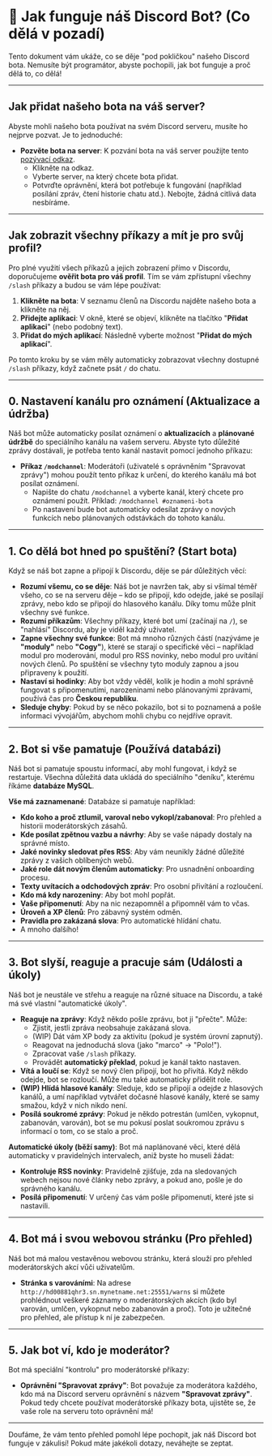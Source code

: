 # 🤖 Jak funguje náš Discord Bot? (Co dělá v pozadí)

Tento dokument vám ukáže, co se děje "pod pokličkou" našeho Discord bota. Nemusíte být programátor, abyste pochopili, jak bot funguje a proč dělá to, co dělá!

---

## Jak přidat našeho bota na váš server?

Abyste mohli našeho bota používat na svém Discord serveru, musíte ho nejprve pozvat. Je to jednoduché:

* **Pozvěte bota na server**: K pozvání bota na váš server použijte tento [pozývací odkaz](https://discord.com/api/oauth2/authorize?client_id=1028779810344447097&permissions=8&scope=bot%20applications.commands).
    * Klikněte na odkaz.
    * Vyberte server, na který chcete bota přidat.
    * Potvrďte oprávnění, která bot potřebuje k fungování (například posílání zpráv, čtení historie chatu atd.). Nebojte, žádná citlivá data nesbíráme.

---

## Jak zobrazit všechny příkazy a mít je pro svůj profil?

Pro plné využití všech příkazů a jejich zobrazení přímo v Discordu, doporučujeme **ověřit bota pro váš profil**. Tím se vám zpřístupní všechny `/slash` příkazy a budou se vám lépe používat:

1.  **Klikněte na bota**: V seznamu členů na Discordu najděte našeho bota a klikněte na něj.
2.  **Přidejte aplikaci**: V okně, které se objeví, klikněte na tlačítko "**Přidat aplikaci**" (nebo podobný text).
3.  **Přidat do mých aplikací**: Následně vyberte možnost "**Přidat do mých aplikací**".

Po tomto kroku by se vám měly automaticky zobrazovat všechny dostupné `/slash` příkazy, když začnete psát `/` do chatu.

---

## 0. Nastavení kanálu pro oznámení (Aktualizace a údržba)

Náš bot může automaticky posílat oznámení o **aktualizacích** a **plánované údržbě** do speciálního kanálu na vašem serveru. Abyste tyto důležité zprávy dostávali, je potřeba tento kanál nastavit pomocí jednoho příkazu:

* **Příkaz `/modchannel`**: Moderátoři (uživatelé s oprávněním "Spravovat zprávy") mohou použít tento příkaz k určení, do kterého kanálu má bot posílat oznámení.
    * Napište do chatu `/modchannel` a vyberte kanál, který chcete pro oznámení použít. Příklad: `/modchannel #oznameni-bota`
    * Po nastavení bude bot automaticky odesílat zprávy o nových funkcích nebo plánovaných odstávkách do tohoto kanálu.

---

## 1. Co dělá bot hned po spuštění? (Start bota)

Když se náš bot zapne a připojí k Discordu, děje se pár důležitých věcí:

* **Rozumí všemu, co se děje**: Náš bot je navržen tak, aby si všímal téměř všeho, co se na serveru děje – kdo se připojí, kdo odejde, jaké se posílají zprávy, nebo kdo se připojí do hlasového kanálu. Díky tomu může plnit všechny své funkce.
* **Rozumí příkazům**: Všechny příkazy, které bot umí (začínají na `/`), se "nahlásí" Discordu, aby je viděl každý uživatel.
* **Zapne všechny své funkce**: Bot má mnoho různých částí (nazýváme je **"moduly"** nebo **"Cogy"**), které se starají o specifické věci – například modul pro moderování, modul pro RSS novinky, nebo modul pro uvítání nových členů. Po spuštění se všechny tyto moduly zapnou a jsou připraveny k použití.
* **Nastaví si hodinky**: Aby bot vždy věděl, kolik je hodin a mohl správně fungovat s připomenutími, narozeninami nebo plánovanými zprávami, používá čas pro **Českou republiku**.
* **Sleduje chyby**: Pokud by se něco pokazilo, bot si to poznamená a pošle informaci vývojářům, abychom mohli chybu co nejdříve opravit.

---

## 2. Bot si vše pamatuje (Používá databázi)

Náš bot si pamatuje spoustu informací, aby mohl fungovat, i když se restartuje. Všechna důležitá data ukládá do speciálního "deníku", kterému říkáme **databáze MySQL**.

**Vše má zaznamenané**: Databáze si pamatuje například:

* **Kdo koho a proč ztlumil, varoval nebo vykopl/zabanoval**: Pro přehled a historii moderátorských zásahů.
* **Kde posílat zpětnou vazbu a návrhy**: Aby se vaše nápady dostaly na správné místo.
* **Jaké novinky sledovat přes RSS**: Aby vám neunikly žádné důležité zprávy z vašich oblíbených webů.
* **Jaké role dát novým členům automaticky**: Pro usnadnění onboarding procesu.
* **Texty uvítacích a odchodových zpráv**: Pro osobní přivítání a rozloučení.
* **Kdo má kdy narozeniny**: Aby bot mohl popřát.
* **Vaše připomenutí**: Aby na nic nezapomněl a připomněl vám to včas.
* **Úroveň a XP členů**: Pro zábavný systém odměn.
* **Pravidla pro zakázaná slova**: Pro automatické hlídání chatu.
* A mnoho dalšího!

---

## 3. Bot slyší, reaguje a pracuje sám (Události a úkoly)

Náš bot je neustále ve střehu a reaguje na různé situace na Discordu, a také má své vlastní "automatické úkoly".

* **Reaguje na zprávy**: Když někdo pošle zprávu, bot ji "přečte". Může:
    * Zjistit, jestli zpráva neobsahuje zakázaná slova.
    * (WIP) Dát vám XP body za aktivitu (pokud je systém úrovní zapnutý).
    * Reagovat na jednoduchá slova (jako "marco" -> "Polo!").
    * Zpracovat vaše `/slash` příkazy.
    * Provádět **automatický překlad**, pokud je kanál takto nastaven.
* **Vítá a loučí se**: Když se nový člen připojí, bot ho přivítá. Když někdo odejde, bot se rozloučí. Může mu také automaticky přidělit role.
* **(WIP) Hlídá hlasové kanály**: Sleduje, kdo se připojí a odejde z hlasových kanálů, a umí například vytvářet dočasné hlasové kanály, které se samy smažou, když v nich nikdo není.
* **Posílá soukromé zprávy**: Pokud je někdo potrestán (umlčen, vykopnut, zabanován, varován), bot se mu pokusí poslat soukromou zprávu s informací o tom, co se stalo a proč.

**Automatické úkoly (běží samy)**: Bot má naplánované věci, které dělá automaticky v pravidelných intervalech, aniž byste ho museli žádat:

* **Kontroluje RSS novinky**: Pravidelně zjišťuje, zda na sledovaných webech nejsou nové články nebo zprávy, a pokud ano, pošle je do správného kanálu.
* **Posílá připomenutí**: V určený čas vám pošle připomenutí, které jste si nastavili.

---

## 4. Bot má i svou webovou stránku (Pro přehled)

Náš bot má malou vestavěnou webovou stránku, která slouží pro přehled moderátorských akcí vůči uživatelům.

* **Stránka s varováními**: Na adrese `http://hd00881qhr3.sn.mynetname.net:25551/warns` si můžete prohlédnout veškeré záznamy o moderátorských akcích (kdo byl varován, umlčen, vykopnut nebo zabanován a proč). Toto je užitečné pro přehled, ale přístup k ní je zabezpečen.

---

## 5. Jak bot ví, kdo je moderátor?

Bot má speciální "kontrolu" pro moderátorské příkazy:

* **Oprávnění "Spravovat zprávy"**: Bot považuje za moderátora každého, kdo má na Discord serveru oprávnění s názvem **"Spravovat zprávy"**. Pokud tedy chcete používat moderátorské příkazy bota, ujistěte se, že vaše role na serveru toto oprávnění má!

---

Doufáme, že vám tento přehled pomohl lépe pochopit, jak náš Discord bot funguje v zákulisí! Pokud máte jakékoli dotazy, neváhejte se zeptat.
